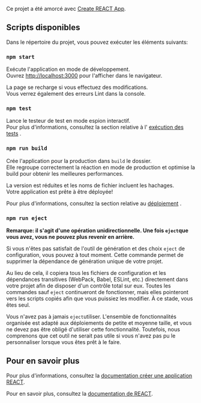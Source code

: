Ce projet a été amorcé avec [Create REACT App](https://github.com/facebook/create-react-app).

## <a name="available-scripts"></a>Scripts disponibles

Dans le répertoire du projet, vous pouvez exécuter les éléments suivants:

### `npm start`

Exécute l'application en mode de développement.<br>
Ouvrez [http://localhost:3000](http://localhost:3000) pour l'afficher dans le navigateur.

La page se recharge si vous effectuez des modifications.<br>
Vous verrez également des erreurs Lint dans la console.

### `npm test`

Lance le testeur de test en mode espion interactif.<br>
Pour plus d'informations, consultez la section relative à l' [exécution des tests](https://facebook.github.io/create-react-app/docs/running-tests) .

### `npm run build`

Crée l'application pour la production dans `build` le dossier.<br>
Elle regroupe correctement la réaction en mode de production et optimise la build pour obtenir les meilleures performances.

La version est réduites et les noms de fichier incluent les hachages.<br>
Votre application est prête à être déployée!

Pour plus d'informations, consultez la section relative au [déploiement](https://facebook.github.io/create-react-app/docs/deployment) .

### `npm run eject`

**Remarque: il s'agit d'une opération unidirectionnelle. Une fois `eject`que vous avez, vous ne pouvez plus revenir en arrière.**

Si vous n'êtes pas satisfait de l'outil de génération et des choix `eject` de configuration, vous pouvez à tout moment. Cette commande permet de supprimer la dépendance de génération unique de votre projet.

Au lieu de cela, il copiera tous les fichiers de configuration et les dépendances transitives (WebPack, Babel, ESLint, etc.) directement dans votre projet afin de disposer d'un contrôle total sur eux. Toutes les commandes sauf `eject` continueront de fonctionner, mais elles pointeront vers les scripts copiés afin que vous puissiez les modifier. À ce stade, vous êtes seul.

Vous n'avez pas à jamais `eject`utiliser. L'ensemble de fonctionnalités organisée est adapté aux déploiements de petite et moyenne taille, et vous ne devez pas être obligé d'utiliser cette fonctionnalité. Toutefois, nous comprenons que cet outil ne serait pas utile si vous n'avez pas pu le personnaliser lorsque vous êtes prêt à le faire.

## <a name="learn-more"></a>Pour en savoir plus

Pour plus d'informations, consultez la [documentation créer une application REACT](https://facebook.github.io/create-react-app/docs/getting-started).

Pour en savoir plus, consultez la [documentation de REACT](https://reactjs.org/).
